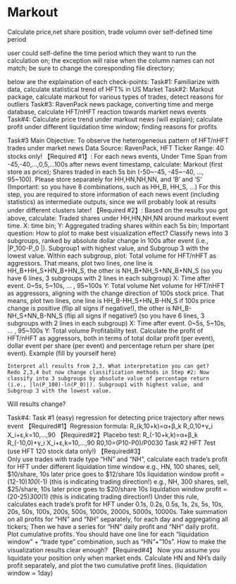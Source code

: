 # Markout
Calculate price,net share position, trade volumn over self-defined time period

user could self-define the time period which they want to run the calculation on;
the exception will raise when the column names can not match;
be sure to change the coresponding file directory;

below are the explaination of each check-points:
Task#1: Familiarize with data, calculate statistical trend of HFT% in US Market
Task#2: Markout package, calculate markout for various types of trades, detect reasons for outliers
Task#3: RavenPack news package, converting time and merge database, calculate HFT/nHFT reaction towards market news events
Task#4: Calculate price trend under markout news (will explain); calculate profit under different liquidation time window; finding reasons for profits

Task#3
Main Objective: To observe the heterogeneous pattern of HFT/nHFT trades under market news 
Data Source: RavenPack, HFT
Ticker Range: 40 stocks only!
【Required #1】: For each news events, Under Time Span from -45,-40,…,0,5,…100s after news event timestamp, calculate:
	Markout (first store as price);
	Shares traded in each 5s bin (-50~-45, -45~-40, …, 95~100). Please store separately for HH,HN,NH,NN, and ‘B’ and ‘S’ (Important: so you have 8 combinations, such as HH_B, HH_S, …)
For this step, you are required to store information of each news event (including statistics) as intermediate outputs, since we will probably look at results under different clusters later!
【Required #2】: Based on the results you got above, calculate:
	Traded shares under HH,HN,NH,NN around markout event time. X: time bin; Y: Aggregated trading shares within each 5s bin;
Important question: How to plot to make best visualization effect?
	Classify news into 3 subgroups, ranked by absolute dollar change in 100s after event (i.e., |P_100-P_0 |). Subgroup1 with highest value, and Subgroup 3 with the lowest value. Within each subgroup, plot:
	Total volume for HFT/nHFT as aggressors. That means, plot two lines, one line is HH_B+HH_S+HN_B+HN_S, the other is NH_B+NH_S+NN_B+NN_S (so you have 6 lines, 3 subgroups with 2 lines in each subgroup)
X: Time after event. 0~5s, 5~10s, … , 95~100s
Y: Total volume 
	Net volume for HFT/nHFT as aggressors, aligning with the change direction of 100s stock price. That means, plot two lines, one line is HH_B-HH_S+HN_B-HN_S if 100s price change is positive (flip all signs if negative!), the other is NH_B-NH_S+NN_B-NN_S (flip all signs if negative!) (so you have 6 lines, 3 subgroups with 2 lines in each subgroup)
X: Time after event. 0~5s, 5~10s, … , 95~100s
Y: Total volume 
	Profitability test. Calculate the profit of HFT/nHFT as aggressors, both in terms of total dollar profit (per event), dollar event per share (per event) and percentage return per share (per event).
Example (fill by yourself here)

	Interpret all results from 2,3. What interpretation you can get?
	Redo 2,3,4 but now change classification methods in Step #2: Now classify into 3 subgroups by absolute value of percentage return (i.e., |ln(P_100)-ln⁡(P_0)|). Subgroup1 with highest value, and Subgroup 3 with the lowest value.
Will results change?

Task#4: 
Task #1 (easy) regression for detecting price trajectory after news event
【Required#1】Regression formula:
R_(k,10+k)=α+β_k R_0,10+γ_i X_i+ε,k=10,…,90
【Required#2】Placebo test:
R_(-10+k,k)=α+β_k R_(-10,0)+γ_i X_i+ε,k=10,…,90
R0,10=(P10-P0)/P0030
Task #2 HFT 7est (use HFT 120 stock data only!)
【Required#3】	
	Only use trades with trade type “HN” and “NH”, calculate each trade’s profit for HFT under different liquidation time window
e.g., HN, 100 shares, sell, $10/share, 10s later price goes to $12/share
10s liquidation window profit = (12-10)*100*(-1) (this is indicating trading direction!)
e.g., NH, 300 shares, sell, $25/share, 10s later price goes to $20/share
10s liquidation window profit = (20-25)*300*(1) (this is indicating trading direction!)
	Under this rule, calculates each trade’s profit for HFT under 0.1s, 0.2s, 0.5s, 1s, 2s, 5s, 10s, 20s, 50s, 100s, 200s, 500s, 1000s, 2000s, 5000s, 10000s.
	Take summation on all profits for “HN” and “NH” separately, for each day and aggregating all tickers; Then we have a series for “HN” daily profit and “NH” daily profit. Plot cumulative profits.
	You should have one line for each “liquidation window” + “trade type” combination, such as “HN”+”10s”. How to make the visualization results clear enough?
【Required#4】
	Now you assume you liquidate your position only when market ends. Calculate HN and NH’s daily profit separately, and plot the two cumulative profit lines. (liquidation window = 1day)



